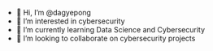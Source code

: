 - 👋 Hi, I’m @dagyepong
- 👀 I’m interested in cybersecurity
- 🌱 I’m currently learning Data Science and Cybersecurity
- 💞️ I’m looking to collaborate on cybersecurity projects


<!---
dagyepong/dagyepong is a ✨ special ✨ repository because its `README.md` (this file) appears on your GitHub profile.
You can click the Preview link to take a look at your changes.
--->
